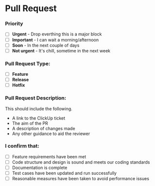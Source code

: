 # Pull Request

### Priority

- [ ] **Urgent** - Drop everthing this is a major block
- [ ] **Important** - I can wait a morning/afternoon
- [ ] **Soon** - In the next couple of days
- [ ] **Not urgent** - It's chill, sometime in the next week
  
### Pull Request Type:

- [ ] **Feature**
- [ ] **Release**
- [ ] **Hotfix**

### Pull Request Description:
This should include the following.
 - A link to the ClickUp ticket
 - The aim of the PR 
 - A description of changes made 
 - Any other guidance to aid the reviewer

### I confirm that:

- [ ] Feature requirements have been met
- [ ] Code structure and design is sound and meets our coding standards
- [ ] Documentation is complete
- [ ] Test cases have been updated and run successfully
- [ ] Reasonable measures have been taken to avoid performance issues
